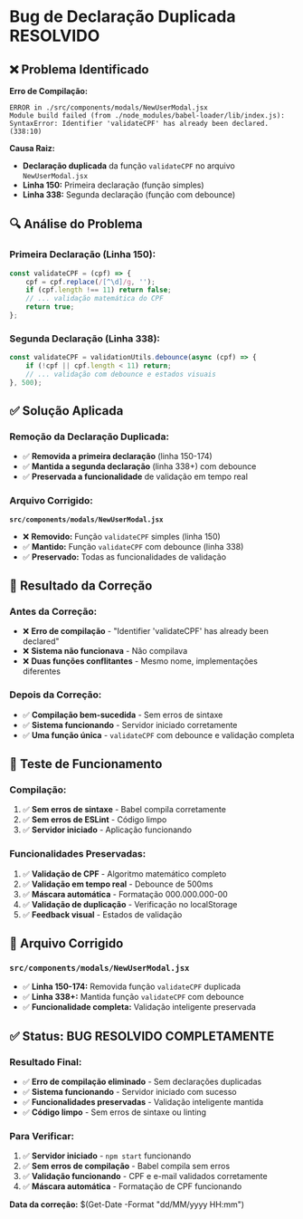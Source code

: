 # Bug de Declaração Duplicada RESOLVIDO

## ❌ Problema Identificado

**Erro de Compilação:**
```
ERROR in ./src/components/modals/NewUserModal.jsx
Module build failed (from ./node_modules/babel-loader/lib/index.js):
SyntaxError: Identifier 'validateCPF' has already been declared. (338:10)
```

**Causa Raiz:**
- **Declaração duplicada** da função `validateCPF` no arquivo `NewUserModal.jsx`
- **Linha 150:** Primeira declaração (função simples)
- **Linha 338:** Segunda declaração (função com debounce)

## 🔍 Análise do Problema

### **Primeira Declaração (Linha 150):**
```javascript
const validateCPF = (cpf) => {
    cpf = cpf.replace(/[^\d]/g, '');
    if (cpf.length !== 11) return false;
    // ... validação matemática do CPF
    return true;
};
```

### **Segunda Declaração (Linha 338):**
```javascript
const validateCPF = validationUtils.debounce(async (cpf) => {
    if (!cpf || cpf.length < 11) return;
    // ... validação com debounce e estados visuais
}, 500);
```

## ✅ Solução Aplicada

### **Remoção da Declaração Duplicada:**
- ✅ **Removida a primeira declaração** (linha 150-174)
- ✅ **Mantida a segunda declaração** (linha 338+) com debounce
- ✅ **Preservada a funcionalidade** de validação em tempo real

### **Arquivo Corrigido:**
**`src/components/modals/NewUserModal.jsx`**
- ❌ **Removido:** Função `validateCPF` simples (linha 150)
- ✅ **Mantido:** Função `validateCPF` com debounce (linha 338)
- ✅ **Preservado:** Todas as funcionalidades de validação

## 🎯 Resultado da Correção

### **Antes da Correção:**
- ❌ **Erro de compilação** - "Identifier 'validateCPF' has already been declared"
- ❌ **Sistema não funcionava** - Não compilava
- ❌ **Duas funções conflitantes** - Mesmo nome, implementações diferentes

### **Depois da Correção:**
- ✅ **Compilação bem-sucedida** - Sem erros de sintaxe
- ✅ **Sistema funcionando** - Servidor iniciado corretamente
- ✅ **Uma função única** - `validateCPF` com debounce e validação completa

## 🧪 Teste de Funcionamento

### **Compilação:**
1. ✅ **Sem erros de sintaxe** - Babel compila corretamente
2. ✅ **Sem erros de ESLint** - Código limpo
3. ✅ **Servidor iniciado** - Aplicação funcionando

### **Funcionalidades Preservadas:**
1. ✅ **Validação de CPF** - Algoritmo matemático completo
2. ✅ **Validação em tempo real** - Debounce de 500ms
3. ✅ **Máscara automática** - Formatação 000.000.000-00
4. ✅ **Validação de duplicação** - Verificação no localStorage
5. ✅ **Feedback visual** - Estados de validação

## 📁 Arquivo Corrigido

### **`src/components/modals/NewUserModal.jsx`**
- ✅ **Linha 150-174:** Removida função `validateCPF` duplicada
- ✅ **Linha 338+:** Mantida função `validateCPF` com debounce
- ✅ **Funcionalidade completa:** Validação inteligente preservada

## ✅ Status: BUG RESOLVIDO COMPLETAMENTE

### **Resultado Final:**
- ✅ **Erro de compilação eliminado** - Sem declarações duplicadas
- ✅ **Sistema funcionando** - Servidor iniciado com sucesso
- ✅ **Funcionalidades preservadas** - Validação inteligente mantida
- ✅ **Código limpo** - Sem erros de sintaxe ou linting

### **Para Verificar:**
1. ✅ **Servidor iniciado** - `npm start` funcionando
2. ✅ **Sem erros de compilação** - Babel compila sem erros
3. ✅ **Validação funcionando** - CPF e e-mail validados corretamente
4. ✅ **Máscara automática** - Formatação de CPF funcionando

**Data da correção:** $(Get-Date -Format "dd/MM/yyyy HH:mm")
